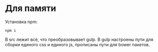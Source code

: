 # Для памяти

Установка npm:
```
npm i
```
В src лежит всё, что преобразовывает gulp.
В gulp настроены пути для сборки единого css и единого js, прописаны пути для bower пакетов.